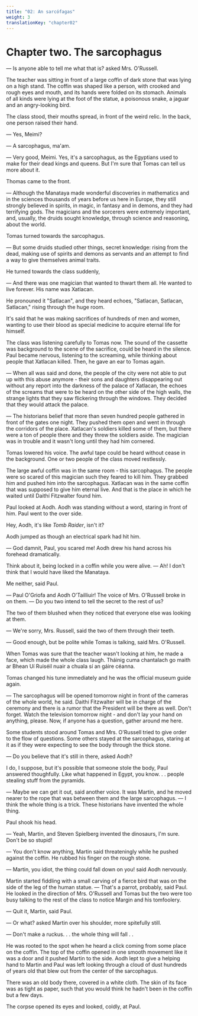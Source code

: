 ```yaml
---
title: "02: An sarcófagas"
weight: 3
translationKey: "chapter02"
---
```


# Chapter two. The sarcophagus

— Is anyone able to tell me what that is? asked Mrs. O'Russell.

The teacher was sitting in front of a large coffin of dark stone that was lying on a high stand. The coffin was shaped like a person, with crooked and rough eyes and mouth, and its hands were folded on its stomach. Animals of all kinds were lying at the foot of the statue, a poisonous snake, a jaguar and an angry-looking bird.

The class stood, their mouths spread, in front of the weird relic. In the back, one person raised their hand.

— Yes, Meimi?

— A sarcophagus, ma'am.

— Very good, Meimi. Yes, it's a sarcophagus, as the Egyptians used to make for their dead kings and queens. But I'm sure that Tomas can tell us more about it.

Thomas came to the front.

— Although the Manataya made wonderful discoveries in mathematics and in the sciences thousands of years before us here in Europe, they still strongly believed in spirits, in magic, in fantasy and in demons, and they had terrifying gods. The magicians and the sorcerers were extremely important, and, usually, the druids sought knowledge, through science and reasoning, about the world.

Tomas turned towards the sarcophagus.

— But some druids studied other things, secret knowledge: rising from the dead, making use of spirits and demons as servants and an attempt to find a way to give themselves animal traits.

He turned towards the class suddenly,

— And there was one magician that wanted to thwart them all. He wanted to live forever. His name was Xatlacan.

He pronouned it "Satlacan", and they heard echoes, "Satlacan, Satlacan, Satlacan," rising through the huge room.

It's said that he was making sacrifices of hundreds of men and women, wanting to use their blood as special medicine to acquire eternal life for himself.

The class was listening carefully to Tomas now. The sound of the cassette was background to the scene of the sacrifice, could be heard in the silence. Paul became nervous, listening to the screaming, while thinking about people that Xatlacan killed.   Then, he gave an ear to Tomas again.

— When all was said and done, the people of the city were not able to put up with this abuse anymore - their sons and daughters disappearing out without any report into the darkness of the palace of Xatlacan, the echoes of the screams that were to be heard on the other side of the high walls, the strange lights that they saw flickering through the windows. They decided that they would attack the palace.

— The historians belief that more than seven hundred people gathered in front of the gates one night. They pushed them open and went in through the corridors of the place. Xatlacan's soldiers killed some of them, but there were a ton of people there and they threw the soldiers aside. The magician was in trouble and it wasn't long until they had him cornered.

Tomas lowered his voice. The awful tape could be heard without cease in the background. One or two people of the class moved restlessly.

The large awful coffin was in the same room - this sarcophagus. The people were so scared of this magician such they feared to kill him. They grabbed him and pushed him into the sarcophagus. Xatlacan was in the same coffin that was supposed to give him eternal live.  And that is the place in which he waited until Daithí Fitzwalter found him.

Paul looked at Aodh. Aodh was standing without a word, staring in front of him. Paul went to the over side.

Hey, Aodh, it's like _Tomb Raider_, isn't it?

Aodh jumped as though an electrical spark had hit him.

— God damnit, Paul, you scared me! Aodh drew his hand across his forehead dramatically.

Think about it, being locked in a coffin while you were alive. — Ah! I don't think that I would have liked the Manataya.

Me neither, said Paul.

— Paul O'Griofa and Aodh O'Tailliuir! The voice of Mrs. O'Russell broke in on them. — Do you two intend to tell the secret to the rest of us?

The two of them blushed when they noticed that everyone else was looking at them.

— We're sorry, Mrs. Russell, said the two of them through their teeth.

— Good enough, but be polite while Tomas is talking, said Mrs. O'Russell.

When Tomas was sure that the teacher wasn't looking at him, he made a face, which made the whole class laugh.  Tháinig cuma chantalach go maith ar Bhean Uí Ruiséil nuair a chuala sí an gáire céanna.

Tomas changed his tune immediately and he was the official museum guide again.

— The sarcophagus will be opened tomorrow night in front of the cameras of the whole world, he said. Daithi Fitzwalter will be in charge of the ceremony and there is a rumor that the President will be there as well. Don't forget. Watch the television tomorrow night - and don't lay your hand on anything, please. Now, if anyone has a question, gather around me here.

Some students stood around Tomas and Mrs. O'Russell tried to give order to the flow of questions. Some others stayed at the sarcophagus, staring at it as if they were expecting to see the body through the thick stone.

— Do you believe that it's still in there, asked Aodh?

I do, I suppose, but it's possible that someone stole the body, Paul answered thoughfully. Like what happened in Egypt, you know. . . people stealing stuff from the pyramids.

— Maybe we can get it out, said another voice. It was Martin, and he moved nearer to the rope that was between them and the large sarcophagus. — I think the whole thing is a trick. These historians have invented the whole thing.

Paul shook his head.

— Yeah, Martin, and Steven Spielberg invented the dinosaurs, I'm sure. Don't be so stupid!

— You don't know anything, Martin said threateningly while he pushed against the coffin. He rubbed his finger on the rough stone.

— Martin, you idiot, the thing could fall down on you! said Aodh nervously.

Martin started fiddling with a small carving of a fierce bird that was on the side of the leg of the human statue. — That's a parrot, probably, said Paul. He looked in the direction of Mrs. O'Russell and Tomas but the two were too busy talking to the rest of the class to notice Margin and his tomfoolery.

— Quit it, Martin, said Paul.

— Or what? asked Martin over his shoulder, more spitefully still.

— Don't make a ruckus. . . the whole thing will fall . .

He was rooted to the spot when he heard a click coming from some place on the coffin. The top of the coffin opened in one smooth movement like it was a door and it pushed Martin to the side. Aodh lept to give a helping hand to Martin and Paul was left looking through a cloud of dust hundreds of years old that blew out from the center of the sarcophagus.

There was an old body there, covered in a white cloth. The skin of its face was as tight as paper, such that you would think he hadn't been in the coffin but a few days.

The corpse opened its eyes and looked, coldly, at Paul.
